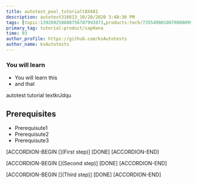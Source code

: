 ```yaml
---
title: autotest_pool_tutorialt8X481
description: autotest316613_10/20/2020 3:48:36 PM
tags: [topic:139269250608756787992873,products:tech/73554900100700000996,tutorial:experience/advanced]
primary_tag: tutorial:product/sapHana
time: 93
author_profile: https://github.com/ksAutotests
author_name: ksAutotests
---
```

### You will learn
- You will learn this
- and that

autotest tutorial textkrJdqu

## Prerequisites
- Prerequisute1
- Prerequisute2
- Prerequisute3

[ACCORDION-BEGIN [](First step)]
[DONE]
[ACCORDION-END]

[ACCORDION-BEGIN [](Second step)]
[DONE]
[ACCORDION-END]

[ACCORDION-BEGIN [](Third step)]
[DONE]
[ACCORDION-END]


